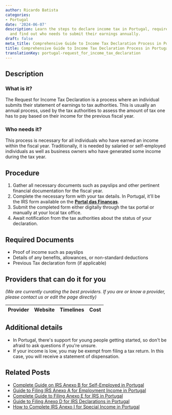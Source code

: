 ```yaml
---
author: Ricardo Batista
categories:
- Portugal
date: '2024-06-07'
description: Learn the steps to declare income tax in Portugal, required documents,
  and find out who needs to submit their earnings annually.
draft: false
meta_title: Comprehensive Guide to Income Tax Declaration Process in Portugal
title: Comprehensive Guide to Income Tax Declaration Process in Portugal
translationKey: portugal-request_for_income_tax_declaration
---
```


## Description
### What is it?
The Request for Income Tax Declaration is a process where an individual submits their statement of earnings to tax authorities. This is usually an annual process, used by the tax authorities to assess the amount of tax one has to pay based on their income for the previous fiscal year.

### Who needs it?
This process is necessary for all individuals who have earned an income within the fiscal year. Traditionally, it is needed by salaried or self-employed individuals as well as business owners who have generated some income during the tax year.

## Procedure
1. Gather all necessary documents such as payslips and other pertinent financial documentation for the fiscal year. 
2. Complete the necessary form with your tax details. In Portugal, it'll be the IRS form available on the [**Portal das Finanças**](https://www.portaldasfinancas.gov.pt/). 
3. Submit the completed form either digitally through the tax portal or manually at your local tax office. 
4. Await notification from the tax authorities about the status of your declaration. 

## Required Documents 
- Proof of income such as payslips
- Details of any benefits, allowances, or non-standard deductions 
- Previous Tax declaration form (if applicable)

## Providers that can do it for you

_(We are currently curating the best providers. If you are or know a provider, please contact us or edit the page directly)_

| Provider        |     Website     |     Timelines    |       Cost      |
| :-------------: | :-------------: |  :-------------: | :-------------: |

## Additional details
- In Portugal, there's support for young people getting started, so don't be afraid to ask questions if you're unsure.
- If your income is low, you may be exempt from filing a tax return. In this case, you will receive a statement of dispensation.
## Related Posts

- [Complete Guide on IRS Anexo B for Self-Employed in Portugal](https://tramitit.com/guides/portugal/irs_anexo_b/)
- [Guide to Filing IRS Anexo A for Employment Income in Portugal](https://tramitit.com/guides/portugal/irs_anexo_a/)
- [Complete Guide to Filing Anexo E for IRS in Portugal](https://tramitit.com/guides/portugal/irs_anexo_e/)
- [Guide to Filing Anexo D for IRS Declarations in Portugal](https://tramitit.com/guides/portugal/irs_anexo_d/)
- [How to Complete IRS Anexo I for Special Income in Portugal](https://tramitit.com/guides/portugal/irs_anexo_i/)